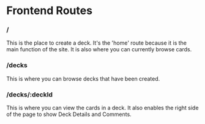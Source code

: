 # Frontend Routes
### **/** 
This is the place to create a deck. It's the 'home' route because it is the main function of the site. It is also where you can currently browse cards.
### **/decks** 
This is where you can browse decks that have been created.
### **/decks/:deckId**
This is where you can view the cards in a deck. It also enables the right side of the page to show Deck Details and Comments.